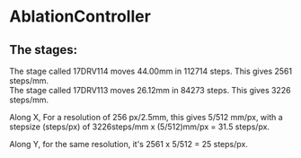 # AblationController




## The stages:

The stage called 17DRV114 moves 44.00mm in 112714 steps. This gives 2561 steps/mm. <br>
The stage called 17DRV113 moves 26.12mm in 84273 steps. This gives 3226 steps/mm.

Along X, For a resolution of 256 px/2.5mm, this gives 5/512 mm/px, with a stepsize (steps/px) of 3226steps/mm x (5/512)mm/px = 31.5 steps/px.

Along Y, for the same resolution, it's 2561 x 5/512 = 25 steps/px. 
